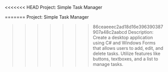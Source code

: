 <<<<<<< HEAD
Project: Simple Task Manager

=======
Project: Simple Task Manager

>>>>>>> 86ceaeeec2ad18d16e396390387907a48c2aabcd
Description: Create a desktop application using C# and Windows Forms that allows users to add, edit, and delete tasks. Utilize features like buttons, textboxes, and a list to manage tasks.